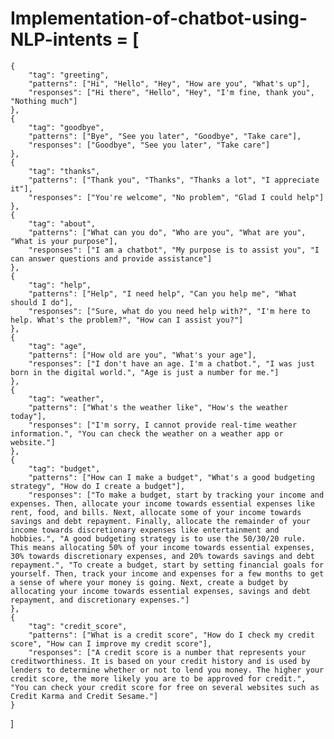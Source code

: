 # Implementation-of-chatbot-using-NLP-intents = [
    {
        "tag": "greeting",
        "patterns": ["Hi", "Hello", "Hey", "How are you", "What's up"],
        "responses": ["Hi there", "Hello", "Hey", "I'm fine, thank you", "Nothing much"]
    },
    {
        "tag": "goodbye",
        "patterns": ["Bye", "See you later", "Goodbye", "Take care"],
        "responses": ["Goodbye", "See you later", "Take care"]
    },
    {
        "tag": "thanks",
        "patterns": ["Thank you", "Thanks", "Thanks a lot", "I appreciate it"],
        "responses": ["You're welcome", "No problem", "Glad I could help"]
    },
    {
        "tag": "about",
        "patterns": ["What can you do", "Who are you", "What are you", "What is your purpose"],
        "responses": ["I am a chatbot", "My purpose is to assist you", "I can answer questions and provide assistance"]
    },
    {
        "tag": "help",
        "patterns": ["Help", "I need help", "Can you help me", "What should I do"],
        "responses": ["Sure, what do you need help with?", "I'm here to help. What's the problem?", "How can I assist you?"]
    },
    {
        "tag": "age",
        "patterns": ["How old are you", "What's your age"],
        "responses": ["I don't have an age. I'm a chatbot.", "I was just born in the digital world.", "Age is just a number for me."]
    },
    {
        "tag": "weather",
        "patterns": ["What's the weather like", "How's the weather today"],
        "responses": ["I'm sorry, I cannot provide real-time weather information.", "You can check the weather on a weather app or website."]
    },
    {
        "tag": "budget",
        "patterns": ["How can I make a budget", "What's a good budgeting strategy", "How do I create a budget"],
        "responses": ["To make a budget, start by tracking your income and expenses. Then, allocate your income towards essential expenses like rent, food, and bills. Next, allocate some of your income towards savings and debt repayment. Finally, allocate the remainder of your income towards discretionary expenses like entertainment and hobbies.", "A good budgeting strategy is to use the 50/30/20 rule. This means allocating 50% of your income towards essential expenses, 30% towards discretionary expenses, and 20% towards savings and debt repayment.", "To create a budget, start by setting financial goals for yourself. Then, track your income and expenses for a few months to get a sense of where your money is going. Next, create a budget by allocating your income towards essential expenses, savings and debt repayment, and discretionary expenses."]
    },
    {
        "tag": "credit_score",
        "patterns": ["What is a credit score", "How do I check my credit score", "How can I improve my credit score"],
        "responses": ["A credit score is a number that represents your creditworthiness. It is based on your credit history and is used by lenders to determine whether or not to lend you money. The higher your credit score, the more likely you are to be approved for credit.", "You can check your credit score for free on several websites such as Credit Karma and Credit Sesame."]
    }
]
